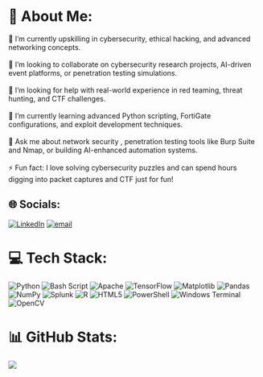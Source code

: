 # 💫 About Me:
🔭 I’m currently upskilling in cybersecurity, ethical hacking, and advanced networking concepts.<br><br>👯 I’m looking to collaborate on cybersecurity research projects, AI-driven event platforms, or penetration testing simulations.<br><br>🤝 I’m looking for help with real-world experience in red teaming, threat hunting, and CTF challenges.<br><br>🌱 I’m currently learning advanced Python scripting, FortiGate configurations, and exploit development techniques.<br><br>💬 Ask me about network security , penetration testing tools like Burp Suite and Nmap, or building AI-enhanced automation systems.<br><br>⚡ Fun fact: I love solving cybersecurity puzzles and can spend hours digging into packet captures and CTF just for fun!


## 🌐 Socials:
[![LinkedIn](https://img.shields.io/badge/LinkedIn-%230077B5.svg?logo=linkedin&logoColor=white)](https://linkedin.com/in/https://www.linkedin.com/in/sree-aswin-rajha-r-s-97b287241/) [![email](https://img.shields.io/badge/Email-D14836?logo=gmail&logoColor=white)](mailto:sreeaswinrajha@gmail.com) 

# 💻 Tech Stack:
![Python](https://img.shields.io/badge/python-3670A0?style=flat&logo=python&logoColor=ffdd54) ![Bash Script](https://img.shields.io/badge/bash_script-%23121011.svg?style=flat&logo=gnu-bash&logoColor=white) ![Apache](https://img.shields.io/badge/apache-%23D42029.svg?style=flat&logo=apache&logoColor=white) ![TensorFlow](https://img.shields.io/badge/TensorFlow-%23FF6F00.svg?style=flat&logo=TensorFlow&logoColor=white) ![Matplotlib](https://img.shields.io/badge/Matplotlib-%23ffffff.svg?style=flat&logo=Matplotlib&logoColor=black) ![Pandas](https://img.shields.io/badge/pandas-%23150458.svg?style=flat&logo=pandas&logoColor=white) ![NumPy](https://img.shields.io/badge/numpy-%23013243.svg?style=flat&logo=numpy&logoColor=white) ![Splunk](https://img.shields.io/badge/splunk-%23000000.svg?style=flat&logo=splunk&logoColor=white) ![R](https://img.shields.io/badge/r-%23276DC3.svg?style=flat&logo=r&logoColor=white) ![HTML5](https://img.shields.io/badge/html5-%23E34F26.svg?style=flat&logo=html5&logoColor=white) ![PowerShell](https://img.shields.io/badge/PowerShell-%235391FE.svg?style=flat&logo=powershell&logoColor=white) ![Windows Terminal](https://img.shields.io/badge/Windows%20Terminal-%234D4D4D.svg?style=flat&logo=windows-terminal&logoColor=white) ![OpenCV](https://img.shields.io/badge/opencv-%23white.svg?style=flat&logo=opencv&logoColor=white)
# 📊 GitHub Stats:
![](https://nirzak-streak-stats.vercel.app/?user=sreeaswinrajha&theme=swift&hide_border=false)<br/>

<!-- Proudly created with GPRM ( https://gprm.itsvg.in ) -->
